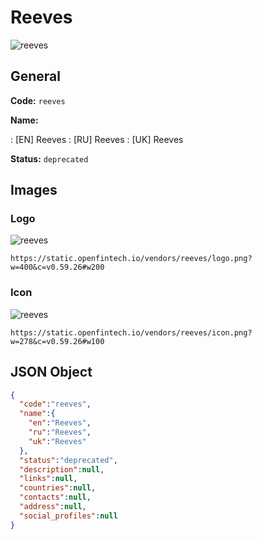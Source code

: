 
# Reeves 
![reeves](https://static.openfintech.io/vendors/reeves/logo.png?w=400&c=v0.59.26#w200)  

## General 
 
**Code:** `reeves` 
 
**Name:** 
 
:	[EN] Reeves 
:	[RU] Reeves 
:	[UK] Reeves 
 
**Status:** `deprecated` 
 

## Images 

### Logo 
 
![reeves](https://static.openfintech.io/vendors/reeves/logo.png?w=400&c=v0.59.26#w200)  

```
https://static.openfintech.io/vendors/reeves/logo.png?w=400&c=v0.59.26#w200
```  

### Icon 
 
![reeves](https://static.openfintech.io/vendors/reeves/icon.png?w=278&c=v0.59.26#w100)  

```
https://static.openfintech.io/vendors/reeves/icon.png?w=278&c=v0.59.26#w100
```  

## JSON Object 

```json
{
  "code":"reeves",
  "name":{
    "en":"Reeves",
    "ru":"Reeves",
    "uk":"Reeves"
  },
  "status":"deprecated",
  "description":null,
  "links":null,
  "countries":null,
  "contacts":null,
  "address":null,
  "social_profiles":null
}
```  
